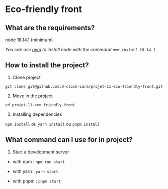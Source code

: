 # Eco-friendly front

## What are the requirements?

node 18.14.1 (minimum)

_You can use [nvm](https://github.com/nvm-sh/nvm) to install node with the command `nvm install 18.14.1`_

## How to install the project?

1. Clone project

`git clone git@github.com:O-clock-Lara/projet-11-eco-friendly-front.git`

2. Move in the project

`cd projet-11-eco-friendly-front`

3. Installing dependencies

`npm install` ou `yarn install` ou `pnpm install`

## What command can I use for in project?

1. Start a development server

- with npm :
  `npm run start`

- with yarn :
  `yarn start`

- with pnpm :
  `pnpm start`
